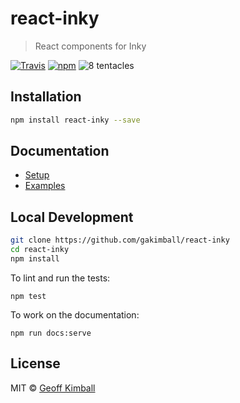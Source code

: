 # react-inky

> React components for Inky

[![Travis](https://badgen.now.sh/travis/gakimball/react-inky)](https://travis-ci.org/gakimball/react-inky) [![npm](https://badgen.now.sh/npm/v/react-inky)](https://www.npmjs.com/package/react-inky)
![8 tentacles](https://badgen.now.sh/badge/tentacles/8/purple)

## Installation

```bash
npm install react-inky --save
```

## Documentation

- [Setup](docs/setup.md)
- [Examples](docs/examples.md)

## Local Development

```bash
git clone https://github.com/gakimball/react-inky
cd react-inky
npm install
```

To lint and run the tests:

```
npm test
```

To work on the documentation:

```
npm run docs:serve
```

## License

MIT &copy; [Geoff Kimball](http://geoffkimball.com)
